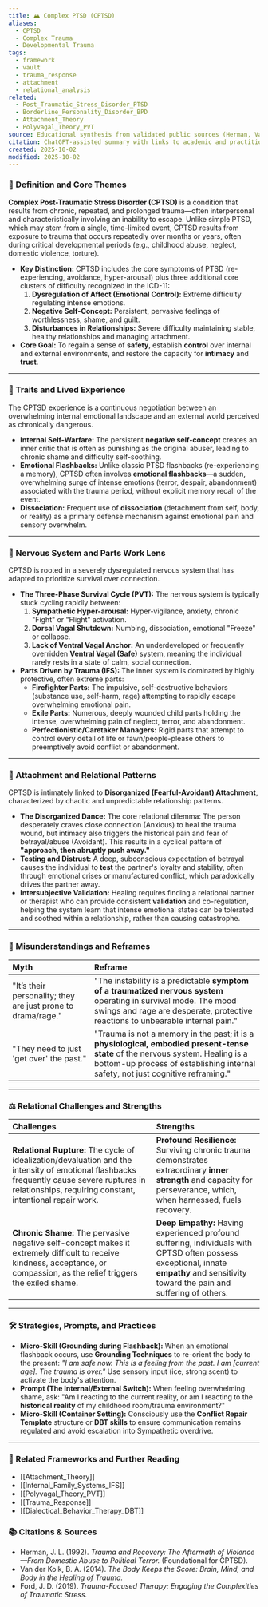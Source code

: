 ```yaml
---
title: 🏔️ Complex PTSD (CPTSD)
aliases:
  - CPTSD
  - Complex Trauma
  - Developmental Trauma
tags:
  - framework
  - vault
  - trauma_response
  - attachment
  - relational_analysis
related:
  - Post_Traumatic_Stress_Disorder_PTSD
  - Borderline_Personality_Disorder_BPD
  - Attachment_Theory
  - Polyvagal_Theory_PVT
source: Educational synthesis from validated public sources (Herman, Van der Kolk)
citation: ChatGPT-assisted summary with links to academic and practitioner materials
created: 2025-10-02
modified: 2025-10-02
---
```


<!-- @format -->

### 🧩 Definition and Core Themes

**Complex Post-Traumatic Stress Disorder (CPTSD)** is a condition that results from chronic, repeated, and prolonged trauma—often interpersonal and characteristically involving an inability to escape. Unlike simple PTSD, which may stem from a single, time-limited event, CPTSD results from exposure to trauma that occurs repeatedly over months or years, often during critical developmental periods (e.g., childhood abuse, neglect, domestic violence, torture).

- **Key Distinction:** CPTSD includes the core symptoms of PTSD (re-experiencing, avoidance, hyper-arousal) plus three additional core clusters of difficulty recognized in the ICD-11:
  1.  **Dysregulation of Affect (Emotional Control):** Extreme difficulty regulating intense emotions.
  2.  **Negative Self-Concept:** Persistent, pervasive feelings of worthlessness, shame, and guilt.
  3.  **Disturbances in Relationships:** Severe difficulty maintaining stable, healthy relationships and managing attachment.
- **Core Goal:** To regain a sense of **safety**, establish **control** over internal and external environments, and restore the capacity for **intimacy** and **trust**.

---

### 🌿 Traits and Lived Experience

The CPTSD experience is a continuous negotiation between an overwhelming internal emotional landscape and an external world perceived as chronically dangerous.

- **Internal Self-Warfare:** The persistent **negative self-concept** creates an inner critic that is often as punishing as the original abuser, leading to chronic shame and difficulty self-soothing.
- **Emotional Flashbacks:** Unlike classic PTSD flashbacks (re-experiencing a memory), CPTSD often involves **emotional flashbacks**—a sudden, overwhelming surge of intense emotions (terror, despair, abandonment) associated with the trauma period, without explicit memory recall of the event.
- **Dissociation:** Frequent use of **dissociation** (detachment from self, body, or reality) as a primary defense mechanism against emotional pain and sensory overwhelm.

---

### 🧠 Nervous System and Parts Work Lens

CPTSD is rooted in a severely dysregulated nervous system that has adapted to prioritize survival over connection.

- **The Three-Phase Survival Cycle (PVT):** The nervous system is typically stuck cycling rapidly between:
  1.  **Sympathetic Hyper-arousal:** Hyper-vigilance, anxiety, chronic "Fight" or "Flight" activation.
  2.  **Dorsal Vagal Shutdown:** Numbing, dissociation, emotional "Freeze" or collapse.
  3.  **Lack of Ventral Vagal Anchor:** An underdeveloped or frequently overridden **Ventral Vagal (Safe)** system, meaning the individual rarely rests in a state of calm, social connection.
- **Parts Driven by Trauma (IFS):** The inner system is dominated by highly protective, often extreme parts:
  - **Firefighter Parts:** The impulsive, self-destructive behaviors (substance use, self-harm, rage) attempting to rapidly escape overwhelming emotional pain.
  - **Exile Parts:** Numerous, deeply wounded child parts holding the intense, overwhelming pain of neglect, terror, and abandonment.
  - **Perfectionistic/Caretaker Managers:** Rigid parts that attempt to control every detail of life or fawn/people-please others to preemptively avoid conflict or abandonment.

---

### 💞 Attachment and Relational Patterns

CPTSD is intimately linked to **Disorganized (Fearful-Avoidant) Attachment**, characterized by chaotic and unpredictable relationship patterns.

- **The Disorganized Dance:** The core relational dilemma: The person desperately craves close connection (Anxious) to heal the trauma wound, but intimacy also triggers the historical pain and fear of betrayal/abuse (Avoidant). This results in a cyclical pattern of **"approach, then abruptly push away."**
- **Testing and Distrust:** A deep, subconscious expectation of betrayal causes the individual to **test** the partner's loyalty and stability, often through emotional crises or manufactured conflict, which paradoxically drives the partner away.
- **Intersubjective Validation:** Healing requires finding a relational partner or therapist who can provide consistent **validation** and co-regulation, helping the system learn that intense emotional states can be tolerated and soothed within a relationship, rather than causing catastrophe.

---

### 🔄 Misunderstandings and Reframes

| Myth                                                         | Reframe                                                                                                                                                                                                            |
| :----------------------------------------------------------- | :----------------------------------------------------------------------------------------------------------------------------------------------------------------------------------------------------------------- |
| "It’s their personality; they are just prone to drama/rage." | "The instability is a predictable **symptom of a traumatized nervous system** operating in survival mode. The mood swings and rage are desperate, protective reactions to unbearable internal pain."               |
| "They need to just 'get over' the past."                     | "Trauma is not a memory in the past; it is a **physiological, embodied present-tense state** of the nervous system. Healing is a bottom-up process of establishing internal safety, not just cognitive reframing." |

---

### ⚖️ Relational Challenges and Strengths

| Challenges                                                                                                                                                                                              | Strengths                                                                                                                                                                              |
| :------------------------------------------------------------------------------------------------------------------------------------------------------------------------------------------------------ | :------------------------------------------------------------------------------------------------------------------------------------------------------------------------------------- |
| **Relational Rupture:** The cycle of idealization/devaluation and the intensity of emotional flashbacks frequently cause severe ruptures in relationships, requiring constant, intentional repair work. | **Profound Resilience:** Surviving chronic trauma demonstrates extraordinary **inner strength** and capacity for perseverance, which, when harnessed, fuels recovery.                  |
| **Chronic Shame:** The pervasive negative self-concept makes it extremely difficult to receive kindness, acceptance, or compassion, as the relief triggers the exiled shame.                            | **Deep Empathy:** Having experienced profound suffering, individuals with CPTSD often possess exceptional, innate **empathy** and sensitivity toward the pain and suffering of others. |

---

### 🛠️ Strategies, Prompts, and Practices

- **Micro-Skill (Grounding during Flashback):** When an emotional flashback occurs, use **Grounding Techniques** to re-orient the body to the present: _"I am safe now. This is a feeling from the past. I am [current age]. The trauma is over."_ Use sensory input (ice, strong scent) to activate the body's attention.
- **Prompt (The Internal/External Switch):** When feeling overwhelming shame, ask: "Am I reacting to the current reality, or am I reacting to the **historical reality** of my childhood room/trauma environment?"
- **Micro-Skill (Container Setting):** Consciously use the **Conflict Repair Template** structure or **DBT skills** to ensure communication remains regulated and avoid escalation into Sympathetic overdrive.

---

### 🔗 Related Frameworks and Further Reading

- [[Attachment_Theory]]
- [[Internal_Family_Systems_IFS]]
- [[Polyvagal_Theory_PVT]]
- [[Trauma_Response]]
- [[Dialectical_Behavior_Therapy_DBT]]

### 📚 Citations & Sources

- Herman, J. L. (1992). _Trauma and Recovery: The Aftermath of Violence—From Domestic Abuse to Political Terror._ (Foundational for CPTSD).
- Van der Kolk, B. A. (2014). _The Body Keeps the Score: Brain, Mind, and Body in the Healing of Trauma._
- Ford, J. D. (2019). _Trauma-Focused Therapy: Engaging the Complexities of Traumatic Stress._

